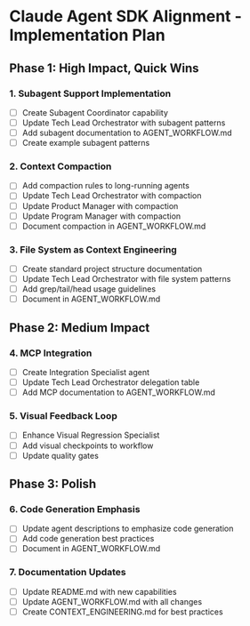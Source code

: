 # Claude Agent SDK Alignment - Implementation Plan

## Phase 1: High Impact, Quick Wins

### 1. Subagent Support Implementation
- [ ] Create Subagent Coordinator capability
- [ ] Update Tech Lead Orchestrator with subagent patterns
- [ ] Add subagent documentation to AGENT_WORKFLOW.md
- [ ] Create example subagent patterns

### 2. Context Compaction
- [ ] Add compaction rules to long-running agents
- [ ] Update Tech Lead Orchestrator with compaction
- [ ] Update Product Manager with compaction
- [ ] Update Program Manager with compaction
- [ ] Document compaction in AGENT_WORKFLOW.md

### 3. File System as Context Engineering
- [ ] Create standard project structure documentation
- [ ] Update Tech Lead Orchestrator with file system patterns
- [ ] Add grep/tail/head usage guidelines
- [ ] Document in AGENT_WORKFLOW.md

## Phase 2: Medium Impact

### 4. MCP Integration
- [ ] Create Integration Specialist agent
- [ ] Update Tech Lead Orchestrator delegation table
- [ ] Add MCP documentation to AGENT_WORKFLOW.md

### 5. Visual Feedback Loop
- [ ] Enhance Visual Regression Specialist
- [ ] Add visual checkpoints to workflow
- [ ] Update quality gates

## Phase 3: Polish

### 6. Code Generation Emphasis
- [ ] Update agent descriptions to emphasize code generation
- [ ] Add code generation best practices
- [ ] Document in AGENT_WORKFLOW.md

### 7. Documentation Updates
- [ ] Update README.md with new capabilities
- [ ] Update AGENT_WORKFLOW.md with all changes
- [ ] Create CONTEXT_ENGINEERING.md for best practices
